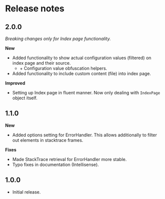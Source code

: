 # Release notes
## 2.0.0
*Breaking changes only for Index page functionality.*

**New**
* Added functionality to show actual configuration values (filtered) on index page and their source.
  * \+ Configuration value obfuscation helpers.
* Added functionality to include custom content (file) into index page.

**Improved**
* Setting up Index page in fluent manner. Now only dealing with `IndexPage` object itself.

## 1.1.0
**New**
* Added options setting for ErrorHandler. This allows additionally to filter out elements in stacktrace frames.

**Fixes**
* Made StackTrace retrieval for ErrorHandler more stable.
* Typo fixes in documentation (Intellisense).
## 1.0.0
* Initial release.